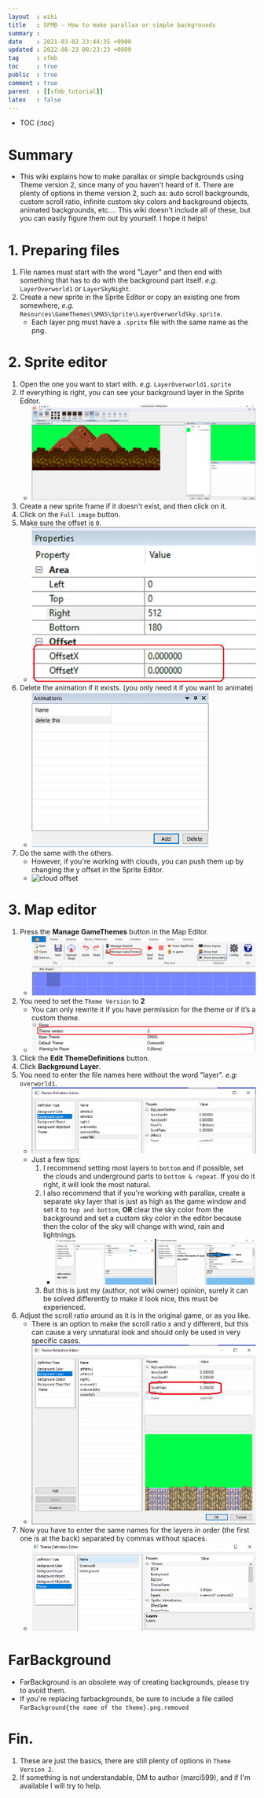 ```yaml
---
layout  : wiki
title   : SFMB - How to make parallax or simple backgrounds
summary : 
date    : 2021-03-02 23:44:35 +0900
updated : 2022-08-23 08:23:23 +0900
tag     : sfmb
toc     : true
public  : true
comment : true
parent  : [[sfmb_tutorial]]
latex   : false
---
```

* TOC
{:toc}

# Summary
- This wiki explains how to make parallax or simple backgrounds using Theme version 2, since many of you haven't heard of it. There are plenty of options in theme version 2, such as: auto scroll backgrounds, custom scroll ratio, infinite custom sky colors and background objects, animated backgrounds, etc.... This wiki doesn't include all of these, but you can easily figure them out by yourself. I hope it helps!  

# 1. Preparing files
1. File names must start with the word "Layer" and then end with something that has to do with the background part itself. *e.g.* `LayerOverworld1` or `LayerSkyNight`.
2. Create a new sprite in the Sprite Editor or copy an existing one from somewhere, *e.g.* `Resources\GameThemes\SMAS\Sprite\LayerOverworldSky.sprite`.
	- Each layer png must have a `.sprite` file with the same name as the png.

# 2. Sprite editor
1. Open the one you want to start with. *e.g.* `LayerOverworld1.sprite`
2. If everything is right, you can see your background layer in the Sprite Editor. 
	- ![3](/post-img/wiki/sfmb_betatest_how_to_make_parallax_background/109678525-0e5e5d00-7bbe-11eb-9aa6-08c3ec84c983.png)
3. Create a new sprite frame if it doesn't exist, and then click on it.
4. Click on the `Full image` button.
5. Make sure the offset is `0`.
	- ![4 1](/post-img/wiki/sfmb_betatest_how_to_make_parallax_background/109678524-0e5e5d00-7bbe-11eb-90b8-45606f601478.png)
6. Delete the animation if it exists. (you only need it if you want to animate)
	- ![5](/post-img/wiki/sfmb_betatest_how_to_make_parallax_background/109678521-0dc5c680-7bbe-11eb-89e5-641f80611c49.png)
8. Do the same with the others.
	- However, if you're working with clouds, you can push them up by changing the y offset in the Sprite Editor.
	- ![cloud offset](https://user-images.githubusercontent.com/40640441/118363332-25450680-b594-11eb-93f1-a62958c315f4.png)

# 3. Map editor
1. Press the **Manage GameThemes** button in the Map Editor.
	- ![7](/post-img/wiki/sfmb_betatest_how_to_make_parallax_background/109678518-0d2d3000-7bbe-11eb-8af8-74484d40bd37.png)
2. You need to set the `Theme Version` to **2**
	- You can only rewrite it if you have permission for the theme or if it’s a custom theme.
	- ![8](/post-img/wiki/sfmb_betatest_how_to_make_parallax_background/109678517-0c949980-7bbe-11eb-8269-8ab5fd57b2f6.png)
3. Click the **Edit ThemeDefinitions** button.
4. Click **Background Layer**. 
5. You need to enter the file names here without the word "layer". *e.g:* `overworld1`.
	- ![9](/post-img/wiki/sfmb_betatest_how_to_make_parallax_background/109678506-0acad600-7bbe-11eb-9336-ffb279060458.png)
	- Just a few tips:
		1. I recommend setting most layers to `bottom` and if possible, set the clouds and underground parts to `bottom & repeat`. If you do it right, it will look the most natural.		
		2. I also recommend that if you're working with parallax, create a separate sky layer that is just as high as the game window and set it to `top and bottom`, **OR** clear the sky color from the background and set a custom sky color in the editor because then the color of the sky will change with wind, rain and lightnings.
			- ![tipp2](/post-img/wiki/sfmb_betatest_how_to_make_parallax_background/109678503-0a323f80-7bbe-11eb-874a-4fb85e6f0e29.png)
		4. But this is just my (author, not wiki owner) opinion, surely it can be solved differently to make it look nice, this must be experienced.
6. Adjust the scroll ratio around as it is in the original game, or as you like.
	- There is an option to make the scroll ratio x and y different, but this can cause a very unnatural look and should only be used in very specific cases.
	- ![10](/post-img/wiki/sfmb_betatest_how_to_make_parallax_background/109678512-0bfc0300-7bbe-11eb-8a9d-03736c36f45d.png)
7. Now you have to enter the same names for the layers in order (the first one is at the back) separated by commas without spaces.
	- ![11](/post-img/wiki/sfmb_betatest_how_to_make_parallax_background/109678510-0bfc0300-7bbe-11eb-950b-fca590cb76a7.png)

# FarBackground
- FarBackground is an obsolete way of creating backgrounds, please try to avoid them.
- If you're replacing farbackgrounds, be sure to include a file called `FarBackground{the name of the theme}.png.removed`

# Fin.
1. These are just the basics, there are still plenty of options in `Theme Version 2`.
2. If something is not understandable, DM to author (marci599), and if I'm available I will try to help.
